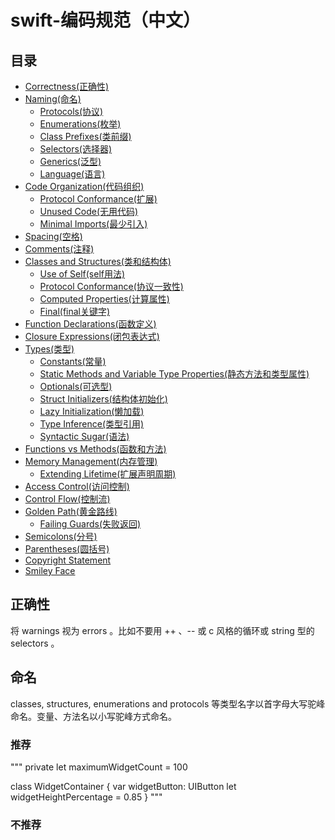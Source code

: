 # swift-编码规范（中文）

## 目录
 + [Correctness(正确性)](#正确性)  
 + [Naming(命名)](#命名)  
   - [Protocols(协议)](#协议)  
   - [Enumerations(枚举)](#枚举)  
   - [Class Prefixes(类前缀)](#类前缀)  
   - [Selectors(选择器)](#选择器)  
   - [Generics(泛型)](#泛型)  
   - [Language(语言)](#语言)
 + [Code Organization(代码组织)](#代码组织)  
   - [Protocol Conformance(扩展)](#扩展)  
   - [Unused Code(无用代码)](#无用代码)  
   - [Minimal Imports(最少引入)](#最少引入)  
 + [Spacing(空格)](#空格)  
 + [Comments(注释)](#注释)  
 + [Classes and Structures(类和结构体)](#类和结构体)  
   - [Use of Self(self用法)](#self用法)  
   - [Protocol Conformance(协议一致性)](#协议一致性)  
   - [Computed Properties(计算属性)](#计算属性)  
   - [Final(final关键字)](#final关键字)
 + [Function Declarations(函数定义)](#函数定义)  
 + [Closure Expressions(闭包表达式)](#闭包表达式)
 + [Types(类型)](#类型)
   - [Constants(常量)](#常量)  
   - [Static Methods and Variable Type Properties(静态方法和类型属性)](#静态方法和类型属性)  
   - [Optionals(可选型)](#可选型)  
   - [Struct Initializers(结构体初始化)](#结构体初始化)  
   - [Lazy Initialization(懒加载)](#懒加载)  
   - [Type Inference(类型引用)](#类型引用)  
   - [Syntactic Sugar(语法)](#语法)  
 + [Functions vs Methods(函数和方法)](#函数和方法)  
 + [Memory Management(内存管理)](#内存管理)  
   - [Extending Lifetime(扩展声明周期)](#扩展声明周期)  
 + [Access Control(访问控制)](#访问控制)  
 + [Control Flow(控制流)](#控制流)  
 + [Golden Path(黄金路线)](#黄金路线)  
   - [Failing Guards(失败返回)](#失败返回)  
 + [Semicolons(分号)](#分号)  
 + [Parentheses(圆括号)](#圆括号)  
 + [Copyright Statement](#CopyrightStatement)  
 + [Smiley Face](#SmileyFace)  
 
## 正确性
将 warnings 视为 errors 。比如不要用 ++ 、-- 或 c 风格的循环或 string 型的 selectors 。
## 命名
classes, structures, enumerations and protocols 等类型名字以首字母大写驼峰命名。变量、方法名以小写驼峰方式命名。
### 推荐
"""
private let maximumWidgetCount = 100

class WidgetContainer {
  var widgetButton: UIButton
  let widgetHeightPercentage = 0.85
}
"""
### 不推荐

 
   
